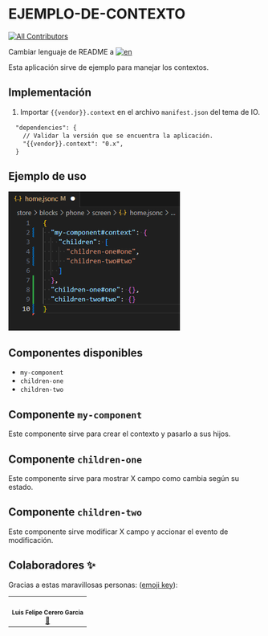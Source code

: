 # EJEMPLO-DE-CONTEXTO

<!-- DOCS-IGNORE:start -->
<!-- ALL-CONTRIBUTORS-BADGE:START - Do not remove or modify this section -->

[![All Contributors](https://img.shields.io/badge/all_contributors-1-orange.svg?style=flat-square)](#contributors-)

<!-- ALL-CONTRIBUTORS-BADGE:END -->
<!-- DOCS-IGNORE:end -->

Cambiar lenguaje de README a [![en](https://img.shields.io/badge/lang-en-red.svg)](https://github.com/FelCer/vtex-context/blob/main/docs/README.en.md)

Esta aplicación sirve de ejemplo para manejar los contextos.
<br>

## Implementación

1. Importar `{{vendor}}.context` en el archivo `manifest.json` del tema de IO.

```
  "dependencies": {
    // Validar la versión que se encuentra la aplicación.
    "{{vendor}}.context": "0.x",
  }
```

## Ejemplo de uso

![Media Placeholder](./assets/example_use.png 'Imagen de ejemplo de uso')

## Componentes disponibles

- `my-component`
- `children-one`
- `children-two`
  <br>

## Componente `my-component`

Este componente sirve para crear el contexto y pasarlo a sus hijos.

## Componente `children-one`

Este componente sirve para mostrar X campo como cambia según su estado.

## Componente `children-two`

Este componente sirve modificar X campo y accionar el evento de modificación.

<!-- DOCS-IGNORE:start -->

## Colaboradores ✨

Gracias a estas maravillosas personas: ([emoji key](https://allcontributors.org/docs/en/emoji-key)):

<table>
  <tr>
    <td align="center"><img src="https://avatars.githubusercontent.com/u/22477264?v=4" width="100px;" alt=""/><br /><sub><b>Luis Felipe Cerero Garcia</b></sub></a><br /><a href="https://github.com/ITGlobers/showcase-cencosud/commits?author=felcer" title="Documentation">📖</td>
  </tr>
</table>

<!-- DOCS-IGNORE:end -->
